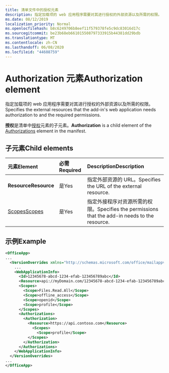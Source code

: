 ```yaml
---
title: 清单文件中的授权元素
description: 指定加载项的 web 应用程序需要对其进行授权的外部资源以及所需的权限。
ms.date: 08/12/2019
localization_priority: Normal
ms.openlocfilehash: b8c6249706b8eef11f579378fe5c9dc83016d17c
ms.sourcegitcommit: be23b68eb661015508797333915b44381dd29bdb
ms.translationtype: MT
ms.contentlocale: zh-CN
ms.lasthandoff: 06/08/2020
ms.locfileid: "44608759"
---
```

# <a name="authorization-element"></a><span data-ttu-id="f3c58-103">Authorization 元素</span><span class="sxs-lookup"><span data-stu-id="f3c58-103">Authorization element</span></span>

<span data-ttu-id="f3c58-104">指定加载项的 web 应用程序需要对其进行授权的外部资源以及所需的权限。</span><span class="sxs-lookup"><span data-stu-id="f3c58-104">Specifies the external resources that the add-in's web application needs authorization to and the required permissions.</span></span>

<span data-ttu-id="f3c58-105">**授权**是清单中[授权](authorizations.md)元素的子元素。</span><span class="sxs-lookup"><span data-stu-id="f3c58-105">**Authorization** is a child element of the [Authorizations](authorizations.md) element in the manifest.</span></span>

## <a name="child-elements"></a><span data-ttu-id="f3c58-106">子元素</span><span class="sxs-lookup"><span data-stu-id="f3c58-106">Child elements</span></span>

|  <span data-ttu-id="f3c58-107">元素</span><span class="sxs-lookup"><span data-stu-id="f3c58-107">Element</span></span> |  <span data-ttu-id="f3c58-108">必需</span><span class="sxs-lookup"><span data-stu-id="f3c58-108">Required</span></span>  |  <span data-ttu-id="f3c58-109">Description</span><span class="sxs-lookup"><span data-stu-id="f3c58-109">Description</span></span>  |
|:-----|:-----|:-----|
|  <span data-ttu-id="f3c58-110">**Resource**</span><span class="sxs-lookup"><span data-stu-id="f3c58-110">**Resource**</span></span>  |  <span data-ttu-id="f3c58-111">是</span><span class="sxs-lookup"><span data-stu-id="f3c58-111">Yes</span></span>   |  <span data-ttu-id="f3c58-112">指定外部资源的 URL。</span><span class="sxs-lookup"><span data-stu-id="f3c58-112">Specifies the URL of the external resource.</span></span>|
|  [<span data-ttu-id="f3c58-113">Scopes</span><span class="sxs-lookup"><span data-stu-id="f3c58-113">Scopes</span></span>](scopes.md)                |  <span data-ttu-id="f3c58-114">是</span><span class="sxs-lookup"><span data-stu-id="f3c58-114">Yes</span></span>  |  <span data-ttu-id="f3c58-115">指定外接程序对资源所需的权限。</span><span class="sxs-lookup"><span data-stu-id="f3c58-115">Specifies the permissions that the add-in needs to the resource.</span></span>  |

## <a name="example"></a><span data-ttu-id="f3c58-116">示例</span><span class="sxs-lookup"><span data-stu-id="f3c58-116">Example</span></span>

```xml
<OfficeApp>
...
  <VersionOverrides xmlns="http://schemas.microsoft.com/office/mailappversionoverrides" xsi:type="VersionOverridesV1_0">
    ...
    <WebApplicationInfo>
      <Id>12345678-abcd-1234-efab-123456789abc</Id>
      <Resource>api://myDomain.com/12345678-abcd-1234-efab-123456789abc</Resource>
      <Scopes>
        <Scope>Files.Read.All</Scope>
        <Scope>offline_access</Scope>
        <Scope>openid</Scope>
        <Scope>profile</Scope>
      </Scopes>
      <Authorizations>
        <Authorization>
          <Resource>https://api.contoso.com</Resource>
            <Scopes>
              <Scope>profile</Scope>
          </Scopes>
        </Authorization>
      </Authorizations>
    </WebApplicationInfo>
  </VersionOverrides>
...
</OfficeApp>
```
